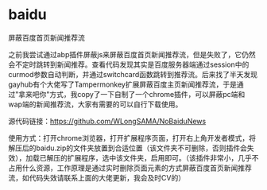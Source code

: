 # baidu
屏蔽百度首页新闻推荐流

之前我尝试通过abp插件屏蔽js来屏蔽百度首页新闻推荐流，但是失败了，它仍然会不定时跳转到新闻推荐。查看代码发现其实是百度服务器端通过session中的curmod参数自动判断，并通过switchcard函数跳转到推荐流。后来找了半天发现gayhub有个大佬写了Tampermonkey扩展屏蔽百度主页新闻推荐流，于是通过"拿来吧你"方式，我copy了一下自制了一个chrome插件，可以屏蔽pc端和wap端的新闻推荐流，大家有需要的可以自行下载使用。


源代码链接：https://github.com/WLongSAMA/NoBaiduNews

使用方式：打开chrome浏览器，打开扩展程序页面，打开右上角开发者模式，将解压后的baidu.zip的文件夹放置到合适位置（该文件夹不可删除，否则插件会失效），加载已解压的扩展程序，选中该文件夹，启用即可。（该插件非常小，几乎不占用什么资源，工作原理是通过实时删除页面元素的方式屏蔽百度首页新闻推荐流，如代码失效请联系上面的大佬更新，我会及时CV的）
